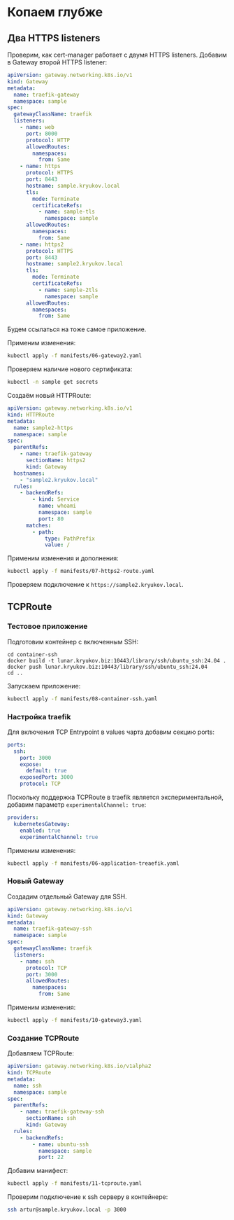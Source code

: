 # Копаем глубже

## Два HTTPS listeners

Проверим, как cert-manager работает с двумя HTTPS listeners. Добавим в Gateway второй HTTPS listener:

```yaml
apiVersion: gateway.networking.k8s.io/v1
kind: Gateway
metadata:
  name: traefik-gateway
  namespace: sample
spec:
  gatewayClassName: traefik
  listeners:
    - name: web
      port: 8000
      protocol: HTTP
      allowedRoutes:
        namespaces:
          from: Same
    - name: https
      protocol: HTTPS
      port: 8443
      hostname: sample.kryukov.local
      tls:
        mode: Terminate
        certificateRefs:
          - name: sample-tls
            namespace: sample
      allowedRoutes:
        namespaces:
          from: Same
    - name: https2
      protocol: HTTPS
      port: 8443
      hostname: sample2.kryukov.local
      tls:
        mode: Terminate
        certificateRefs:
          - name: sample-2tls
            namespace: sample
      allowedRoutes:
        namespaces:
          from: Same
```

Будем ссылаться на тоже самое приложение.

Применим изменения:

```bash
kubectl apply -f manifests/06-gateway2.yaml
```

Проверяем наличие нового сертификата:

```bash
kubectl -n sample get secrets
```

Создаём новый HTTPRoute:

```yaml
apiVersion: gateway.networking.k8s.io/v1
kind: HTTPRoute
metadata:
  name: sample2-https
  namespace: sample
spec:
  parentRefs:
    - name: traefik-gateway
      sectionName: https2
      kind: Gateway
  hostnames:
    - "sample2.kryukov.local"
  rules:
    - backendRefs:
        - kind: Service
          name: whoami
          namespace: sample
          port: 80
      matches:
        - path:
            type: PathPrefix
            value: /
```

Применим изменения и дополнения:

```bash
kubectl apply -f manifests/07-https2-route.yaml
```

Проверяем подключение к `https://sample2.kryukov.local`.

## TCPRoute

### Тестовое приложение

Подготовим контейнер с включенным SSH:

```shell
cd container-ssh
docker build -t lunar.kryukov.biz:10443/library/ssh/ubuntu_ssh:24.04 .
docker push lunar.kryukov.biz:10443/library/ssh/ubuntu_ssh:24.04
cd ..
```

Запускаем приложение:

```bash
kubectl apply -f manifests/08-container-ssh.yaml
```

### Настройка traefik

Для включения TCP Entrypoint в values чарта добавим секцию ports:

```yaml
ports:
  ssh:
    port: 3000
    expose:
      default: true
    exposedPort: 3000
    protocol: TCP
```

Поскольку поддержка TCPRoute в traefik является экспериментальной, добавим параметр `experimentalChannel: true`:

```yaml
providers:
  kubernetesGateway:
    enabled: true
    experimentalChannel: true
```

Применим изменения:

```bash
kubectl apply -f manifests/06-application-treaefik.yaml
```

### Новый Gateway

Создадим отдельный Gateway для SSH.

```yaml
apiVersion: gateway.networking.k8s.io/v1
kind: Gateway
metadata:
  name: traefik-gateway-ssh
  namespace: sample
spec:
  gatewayClassName: traefik
  listeners:
    - name: ssh
      protocol: TCP
      port: 3000
      allowedRoutes:
        namespaces:
          from: Same
```

Применим изменения:

```bash
kubectl apply -f manifests/10-gateway3.yaml
```

### Создание TCPRoute

Добавляем TCPRoute:

```yaml
apiVersion: gateway.networking.k8s.io/v1alpha2
kind: TCPRoute
metadata:
  name: ssh
  namespace: sample
spec:
  parentRefs:
    - name: traefik-gateway-ssh
      sectionName: ssh
      kind: Gateway
  rules:
    - backendRefs:
        - name: ubuntu-ssh
          namespace: sample
          port: 22
```

Добавим манифест:

```bash
kubectl apply -f manifests/11-tcproute.yaml
```

Проверим подключение к ssh серверу в контейнере:

```bash
ssh artur@sample.kryukov.local -p 3000
```
